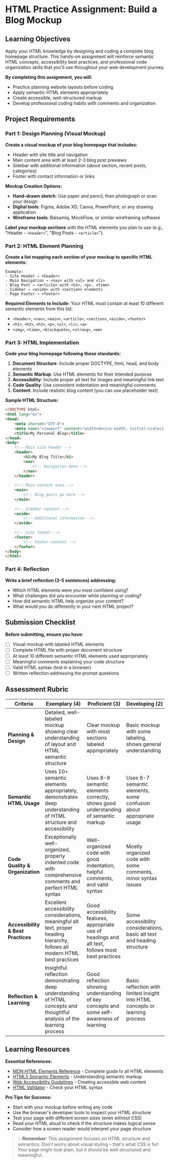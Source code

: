# HTML Practice Assignment: Build a Blog Mockup

## Learning Objectives

Apply your HTML knowledge by designing and coding a complete blog homepage structure. This hands-on assignment will reinforce semantic HTML concepts, accessibility best practices, and professional code organization skills that you'll use throughout your web development journey.

**By completing this assignment, you will:**
- Practice planning website layouts before coding
- Apply semantic HTML elements appropriately
- Create accessible, well-structured markup
- Develop professional coding habits with comments and organization

## Project Requirements

### Part 1: Design Planning (Visual Mockup)

**Create a visual mockup of your blog homepage that includes:**
- Header with site title and navigation
- Main content area with at least 2-3 blog post previews
- Sidebar with additional information (about section, recent posts, categories)
- Footer with contact information or links

**Mockup Creation Options:**
- **Hand-drawn sketch**: Use paper and pencil, then photograph or scan your design
- **Digital tools**: Figma, Adobe XD, Canva, PowerPoint, or any drawing application
- **Wireframe tools**: Balsamiq, MockFlow, or similar wireframing software

**Label your mockup sections** with the HTML elements you plan to use (e.g., "Header - `<header>`", "Blog Posts - `<article>`").

### Part 2: HTML Element Planning

**Create a list mapping each section of your mockup to specific HTML elements:**

```
Example:
- Site Header → <header>
- Main Navigation → <nav> with <ul> and <li>
- Blog Post → <article> with <h2>, <p>, <time>
- Sidebar → <aside> with <section> elements
- Page Footer → <footer>
```

**Required Elements to Include:**
Your HTML must contain at least 10 different semantic elements from this list:
- `<header>`, `<nav>`, `<main>`, `<article>`, `<section>`, `<aside>`, `<footer>`
- `<h1>`, `<h2>`, `<h3>`, `<p>`, `<ul>`, `<li>`, `<a>`
- `<img>`, `<time>`, `<blockquote>`, `<strong>`, `<em>`

### Part 3: HTML Implementation

**Code your blog homepage following these standards:**

1. **Document Structure**: Include proper DOCTYPE, html, head, and body elements
2. **Semantic Markup**: Use HTML elements for their intended purpose
3. **Accessibility**: Include proper alt text for images and meaningful link text
4. **Code Quality**: Use consistent indentation and meaningful comments
5. **Content**: Include realistic blog content (you can use placeholder text)

**Sample HTML Structure:**
```html
<!DOCTYPE html>
<html lang="en">
<head>
    <meta charset="UTF-8">
    <meta name="viewport" content="width=device-width, initial-scale=1.0">
    <title>My Personal Blog</title>
</head>
<body>
    <!-- Main site header -->
    <header>
        <h1>My Blog Title</h1>
        <nav>
            <!-- Navigation menu -->
        </nav>
    </header>
    
    <!-- Main content area -->
    <main>
        <!-- Blog posts go here -->
    </main>
    
    <!-- Sidebar content -->
    <aside>
        <!-- Additional information -->
    </aside>
    
    <!-- Site footer -->
    <footer>
        <!-- Footer content -->
    </footer>
</body>
</html>
```

### Part 4: Reflection

**Write a brief reflection (3-5 sentences) addressing:**
- Which HTML elements were you most confident using?
- What challenges did you encounter while planning or coding?
- How did semantic HTML help organize your content?
- What would you do differently in your next HTML project?

## Submission Checklist

**Before submitting, ensure you have:**
- [ ] Visual mockup with labeled HTML elements
- [ ] Complete HTML file with proper document structure
- [ ] At least 10 different semantic HTML elements used appropriately
- [ ] Meaningful comments explaining your code structure
- [ ] Valid HTML syntax (test in a browser)
- [ ] Written reflection addressing the prompt questions

## Assessment Rubric

| Criteria | Exemplary (4) | Proficient (3) | Developing (2) | Beginning (1) |
|----------|---------------|----------------|----------------|---------------|
| **Planning & Design** | Detailed, well-labeled mockup showing clear understanding of layout and HTML semantic structure | Clear mockup with most sections labeled appropriately | Basic mockup with some labeling, shows general understanding | Minimal or unclear mockup, lacks proper section identification |
| **Semantic HTML Usage** | Uses 10+ semantic elements appropriately, demonstrates deep understanding of HTML structure and accessibility | Uses 8-9 semantic elements correctly, shows good understanding of semantic markup | Uses 6-7 semantic elements, some confusion about appropriate usage | Uses fewer than 6 elements or misuses semantic elements |
| **Code Quality & Organization** | Exceptionally well-organized, properly indented code with comprehensive comments and perfect HTML syntax | Well-organized code with good indentation, helpful comments, and valid syntax | Mostly organized code with some comments, minor syntax issues | Poor organization, minimal comments, multiple syntax errors |
| **Accessibility & Best Practices** | Excellent accessibility considerations, meaningful alt text, proper heading hierarchy, follows all modern HTML best practices | Good accessibility features, appropriate use of headings and alt text, follows most best practices | Some accessibility considerations, basic alt text and heading structure | Limited accessibility features, poor heading structure, doesn't follow best practices |
| **Reflection & Learning** | Insightful reflection demonstrating deep understanding of HTML concepts and thoughtful analysis of the learning process | Good reflection showing understanding of key concepts and some self-awareness of learning | Basic reflection with limited insight into HTML concepts or learning process | Minimal or missing reflection, shows little understanding of concepts learned |

## Learning Resources

**Essential References:**
- [MDN HTML Elements Reference](https://developer.mozilla.org/docs/Web/HTML/Element) - Complete guide to all HTML elements
- [HTML5 Semantic Elements](https://developer.mozilla.org/docs/Web/HTML/Element#content_sectioning) - Understanding semantic markup
- [Web Accessibility Guidelines](https://www.w3.org/WAI/WCAG21/quickref/) - Creating accessible web content
- [HTML Validator](https://validator.w3.org/) - Check your HTML syntax

**Pro Tips for Success:**
- Start with your mockup before writing any code
- Use the browser's developer tools to inspect your HTML structure
- Test your page with different screen sizes (even without CSS)
- Read your HTML aloud to check if the structure makes logical sense
- Consider how a screen reader would interpret your page structure

> 💡 **Remember**: This assignment focuses on HTML structure and semantics. Don't worry about visual styling – that's what CSS is for! Your page might look plain, but it should be well-structured and meaningful.